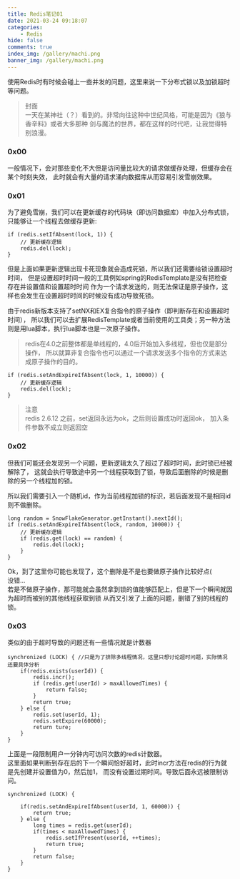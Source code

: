 ```yaml
---
title: Redis笔记01
date: 2021-03-24 09:18:07
categories:
    - Redis
hide: false
comments: true
index_img: /gallery/machi.png
banner_img: /gallery/machi.png
---
```

使用Redis时有时候会碰上一些并发的问题，这里来说一下分布式锁以及加锁超时等问题。
<!--more-->
> 封面  
> 一天在某神社（？）看到的。非常向往这种中世纪风格，可能是因为《狼与香辛料》或者大多那种
> 剑与魔法的世界，都在这样的时代吧，让我觉得特别浪漫。
### 0x00
一般情况下，会对那些变化不大但是访问量比较大的请求做缓存处理，但缓存会在某个时刻失效，
此时就会有大量的请求涌向数据库从而容易引发雪崩效果。
### 0x01
为了避免雪崩，我们可以在更新缓存的代码块（即访问数据库）中加入分布式锁，只能够让一个线程去做缓存更新:
```
if (redis.setIfAbsent(lock, 1)) { 
    // 更新缓存逻辑
    redis.del(lock);
}
```
但是上面如果更新逻辑出现卡死现象就会造成死锁，所以我们还需要给锁设置超时时间，
但是设置超时时间一般的工具例如spring的RedisTemplate是没有把检查存在并设置值和设置超时时间
作为一个请求发送的，则无法保证是原子操作，这样也会发生在设置超时时间的时候没有成功导致死锁。  

由于redis新版本支持了setNX和EX复合指令的原子操作（即判断存在和设置超时时间），
所以我们可以去扩展RedisTemplate或者当前使用的工具类；另一种方法则是用lua脚本，执行lua脚本也是一次原子操作。
> redis在4.0之前整体都是单线程的，4.0后开始加入多线程，但也仅是部分操作，
> 所以就算非复合指令也可以通过一个请求发送多个指令的方式来达成原子操作的目的。
```
if (redis.setAndExpireIfAbsent(lock, 1, 10000)) { 
    // 更新缓存逻辑
    redis.del(lock);
}
```
> 注意   
> redis 2.6.12 之前，set返回永远为ok，之后则设置成功时返回ok，
> 加入条件参数不成立则返回空
### 0x02
但我们可能还会发现另一个问题，更新逻辑太久了超过了超时时间，此时锁已经被解除了，
这就会执行导致途中另一个线程获取到了锁，导致后面删除的时候是删除的另一个线程加的锁。  

所以我们需要引入一个随机id，作为当前线程加锁的标识，若后面发现不是相同id则不做删除。
```
long random = SnowFlakeGenerator.getInstant().nextId();
if (redis.setAndExpireIfAbsent(lock, random, 10000)) { 
    // 更新缓存逻辑
    if (redis.get(lock) == random) {
        redis.del(lock);
    }
}
```
Ok，到了这里你可能也发现了，这个删除是不是也要做原子操作比较好点(  
没错...  
若是不做原子操作，那可能就会虽然拿到锁的值能够匹配上，但是下一个瞬间就因为超时而被别的其他线程获取到锁
从而又引发了上面的问题，删错了别的线程的锁。
### 0x03
类似的由于超时导致的问题还有一些情况就是计数器
```
synchronized (LOCK) { //只是为了排除多线程情况，这里只想讨论超时问题，实际情况还要具体分析
    if(redis.exists(userId)) {
        redis.incr();
        if (redis.get(userId) > maxAllowedTimes) {
            return false;
        }
        return true;
    } else {
        redis.set(userId, 1);
        redis.setExpire(60000);
        return ture;
    }
}
```
上面是一段限制用户一分钟内可访问次数的redis计数器。  
这里面如果判断到存在后的下一个瞬间恰好超时，此时incr方法在redis的行为就是先创建并设置值为0，然后加1，
而没有设置过期时间。导致后面永远被限制访问。  
```
synchronized (LOCK) {
 
    if(redis.setAndExpireIfAbsent(userId, 1, 60000)) {
        return true;
    } else {
        long times = redis.get(userId);
        if(times < maxAllowedTimes) {
            redis.setIfPresent(userId, ++times);
            return true;
        }
        return false;
    }
}
```
  
  